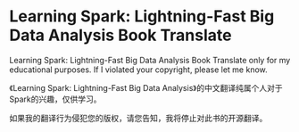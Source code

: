 # Learning Spark: Lightning-Fast Big Data Analysis Book Translate
Learning Spark: Lightning-Fast Big Data Analysis Book Translate only for my educational purposes.
If I violated your copyright, please let me know.

《Learning Spark: Lightning-Fast Big Data Analysis》的中文翻译纯属个人对于Spark的兴趣，仅供学习。

如果我的翻译行为侵犯您的版权，请您告知，我将停止对此书的开源翻译。
